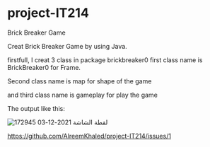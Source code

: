 # project-IT214
Brick Breaker Game

Creat Brick Breaker Game by using Java.

firstfull, I creat 3 class in package brickbreaker0 first class name is BrickBreaker0 for Frame. 

Second class name is map for shape of the game

and third class name is gameplay for play the game

The output like this:



![لقطة الشاشة 2021-12-03 172945](https://user-images.githubusercontent.com/95414448/144619296-3c691cf7-f02d-492a-8cd7-4610b2b5c358.png)
















https://github.com/AlreemKhaled/project-IT214/issues/1
